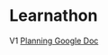 # Learnathon
V1
[Planning Google Doc](https://docs.google.com/document/d/12Q2nf8s1et0UqJpcTDohSeLkIw_PVmoFHeZ24M6MFNQ/edit)
